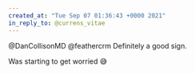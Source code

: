 ```yaml
---
created_at: "Tue Sep 07 01:36:43 +0000 2021"
in_reply_to: @currens_vitae
---
```


@DanCollisonMD @feathercrm Definitely a good sign.

Was starting to get worried 😅